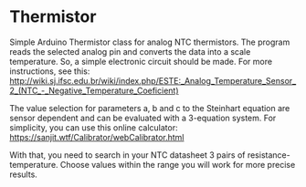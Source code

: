 # Thermistor
Simple Arduino Thermistor class for analog NTC thermistors.
The program reads the selected analog pin and converts the data into a scale temperature. So, a simple electronic circuit should be made.
For more instructions, see this: http://wiki.sj.ifsc.edu.br/wiki/index.php/ESTE:_Analog_Temperature_Sensor_2_(NTC_-_Negative_Temperature_Coeficient)

The value selection for parameters a, b and c to the Steinhart equation are sensor dependent and can be evaluated with a 3-equation system. For simplicity, you can use this online calculator: https://sanjit.wtf/Calibrator/webCalibrator.html

With that, you need to search in your NTC datasheet 3 pairs of resistance-temperature. Choose values within the range you will work for more precise results.
